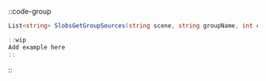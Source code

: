::code-group
  ```csharp [Method]
  List<string> SlobsGetGroupSources(string scene, string groupName, int connection = 0);
  ```
  ```csharp [Example]
  ::wip
  Add example here
  ::
  ```
::